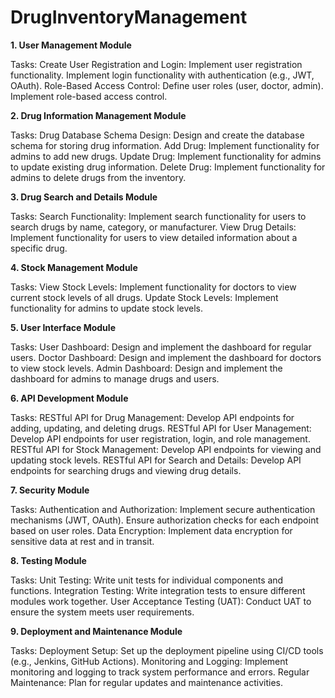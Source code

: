 # DrugInventoryManagement


**1. User Management Module**

Tasks:
Create User Registration and Login:
Implement user registration functionality.
Implement login functionality with authentication (e.g., JWT, OAuth).
Role-Based Access Control:
Define user roles (user, doctor, admin).
Implement role-based access control.

**2. Drug Information Management Module**

Tasks:
Drug Database Schema Design:
Design and create the database schema for storing drug information.
Add Drug:
Implement functionality for admins to add new drugs.
Update Drug:
Implement functionality for admins to update existing drug information.
Delete Drug:
Implement functionality for admins to delete drugs from the inventory.

**3. Drug Search and Details Module**

Tasks:
Search Functionality:
Implement search functionality for users to search drugs by name, category, or manufacturer.
View Drug Details:
Implement functionality for users to view detailed information about a specific drug.

**4. Stock Management Module**

Tasks:
View Stock Levels:
Implement functionality for doctors to view current stock levels of all drugs.
Update Stock Levels:
Implement functionality for admins to update stock levels.

**5. User Interface Module**

Tasks:
User Dashboard:
Design and implement the dashboard for regular users.
Doctor Dashboard:
Design and implement the dashboard for doctors to view stock levels.
Admin Dashboard:
Design and implement the dashboard for admins to manage drugs and users.

**6. API Development Module**

Tasks:
RESTful API for Drug Management:
Develop API endpoints for adding, updating, and deleting drugs.
RESTful API for User Management:
Develop API endpoints for user registration, login, and role management.
RESTful API for Stock Management:
Develop API endpoints for viewing and updating stock levels.
RESTful API for Search and Details:
Develop API endpoints for searching drugs and viewing drug details.

**7. Security Module**

Tasks:
Authentication and Authorization:
Implement secure authentication mechanisms (JWT, OAuth).
Ensure authorization checks for each endpoint based on user roles.
Data Encryption:
Implement data encryption for sensitive data at rest and in transit.

**8. Testing Module**

Tasks:
Unit Testing:
Write unit tests for individual components and functions.
Integration Testing:
Write integration tests to ensure different modules work together.
User Acceptance Testing (UAT):
Conduct UAT to ensure the system meets user requirements.

**9. Deployment and Maintenance Module**

Tasks:
Deployment Setup:
Set up the deployment pipeline using CI/CD tools (e.g., Jenkins, GitHub Actions).
Monitoring and Logging:
Implement monitoring and logging to track system performance and errors.
Regular Maintenance:
Plan for regular updates and maintenance activities.
